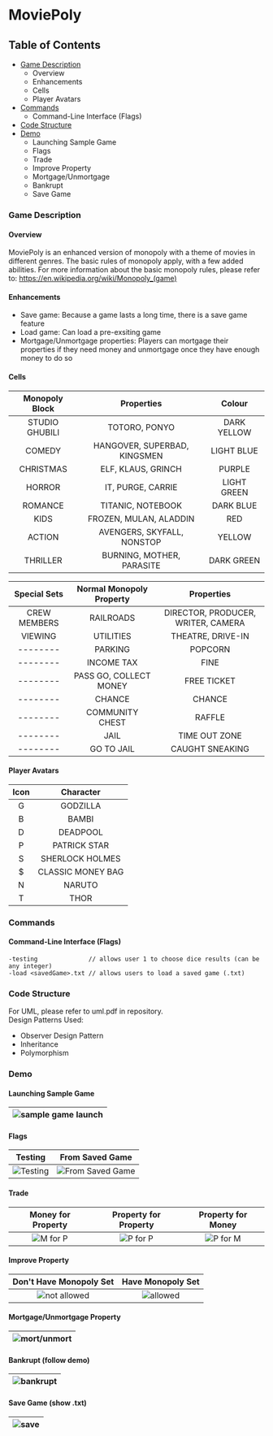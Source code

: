 # MoviePoly

## Table of Contents
* [Game Description](#game-description)
  * Overview
  * Enhancements
  * Cells
  * Player Avatars
* [Commands](#commands)
  * Command-Line Interface (Flags)
* [Code Structure](#code-structure)
* [Demo](#demo)
  * Launching Sample Game
  * Flags
  * Trade
  * Improve Property
  * Mortgage/Unmortgage
  * Bankrupt
  * Save Game

### Game Description
#### Overview
MoviePoly is an enhanced version of monopoly with a theme of movies in different genres. The basic rules of monopoly apply, with a few added abilities. For more information about the basic monopoly rules, please refer to: https://en.wikipedia.org/wiki/Monopoly_(game)
#### Enhancements
* Save game: Because a game lasts a long time, there is a save game feature
* Load game: Can load a pre-exsiting game
* Mortgage/Unmortgage properties: Players can mortgage their properties if they need money and unmortgage once they have enough money to do so
#### Cells
|**Monopoly Block**|**Properties**|**Colour**|
|:-------:|:-------:|:-------:|
|STUDIO GHUBILI|TOTORO, PONYO|DARK YELLOW|
|COMEDY|HANGOVER, SUPERBAD, KINGSMEN|LIGHT BLUE|
|CHRISTMAS|ELF, KLAUS, GRINCH|PURPLE|
|HORROR|IT, PURGE, CARRIE|LIGHT GREEN|
|ROMANCE|TITANIC, NOTEBOOK|DARK BLUE|
|KIDS|FROZEN, MULAN, ALADDIN|RED|
|ACTION|AVENGERS, SKYFALL, NONSTOP|YELLOW|
|THRILLER|BURNING, MOTHER, PARASITE|DARK GREEN|

|**Special Sets**|**Normal Monopoly Property**|**Properties**|
|:-------:|:-------:|:-------:|
|CREW MEMBERS|RAILROADS|DIRECTOR, PRODUCER, WRITER, CAMERA|
|VIEWING|UTILITIES|THEATRE, DRIVE-IN|
|--------|PARKING|POPCORN|
|--------|INCOME TAX|FINE|
|--------|PASS GO, COLLECT MONEY|FREE TICKET|
|--------|CHANCE|CHANCE|
|--------|COMMUNITY CHEST|RAFFLE|
|--------|JAIL|TIME OUT ZONE|
|--------|GO TO JAIL| CAUGHT SNEAKING|
#### Player Avatars
|**Icon**|**Character**|
|:-------:|:-------:|
|G|GODZILLA|
|B|BAMBI|
|D|DEADPOOL|
|P|PATRICK STAR|
|S|SHERLOCK HOLMES|
|$|CLASSIC MONEY BAG|
|N|NARUTO|
|T|THOR|

### Commands
#### Command-Line Interface (Flags)
```
-testing              // allows user 1 to choose dice results (can be any integer)
-load <savedGame>.txt // allows users to load a saved game (.txt)
```

### Code Structure
For UML, please refer to uml.pdf in repository. <br>
Design Patterns Used:
* Observer Design Pattern
* Inheritance
* Polymorphism

### Demo
#### Launching Sample Game
| ![sample game launch](//url) |
|:-------:|
#### Flags
|**Testing**|**From Saved Game**|
|:-------:|:-------:|
| ![Testing](//url) | ![From Saved Game](//url) |
#### Trade
|**Money for Property**|**Property for Property**|**Property for Money**|
|:-------:|:-------:|:-------:|
| ![M for P](//url) | ![P for P](//url) | ![P for M](//url) |
#### Improve Property
|**Don't Have Monopoly Set**|**Have Monopoly Set**|
|:-------:|:-------:|
| ![not allowed](//url) | ![allowed](//url) |
#### Mortgage/Unmortgage Property
| ![mort/unmort](//url) |
|:-------:|
#### Bankrupt (follow demo)
| ![bankrupt](//url) |
|:-------:|
#### Save Game (show .txt)
| ![save](//url) |
|:-------:|

